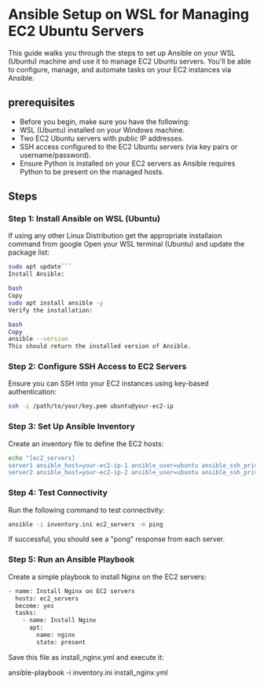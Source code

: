 # Ansible Setup on WSL for Managing EC2 Ubuntu Servers
This guide walks you through the steps to set up Ansible on your WSL (Ubuntu) machine and use it to manage EC2 Ubuntu servers. You'll be able to configure, manage, and automate tasks on your EC2 instances via Ansible.

## prerequisites
- Before you begin, make sure you have the following:
- WSL (Ubuntu) installed on your Windows machine.
- Two EC2 Ubuntu servers with public IP addresses.
- SSH access configured to the EC2 Ubuntu servers (via key pairs or username/password).
- Ensure Python is installed on your EC2 servers as Ansible requires Python to be present on the managed hosts.

## Steps
### Step 1: Install Ansible on WSL (Ubuntu)
If using any other Linux Distribution get the appropriate installaion command from google
Open your WSL terminal (Ubuntu) and update the package list:
```bash
sudo apt update```
Install Ansible:

bash
Copy
sudo apt install ansible -y
Verify the installation:

bash
Copy
ansible --version
This should return the installed version of Ansible.
```
### Step 2: Configure SSH Access to EC2 Servers
Ensure you can SSH into your EC2 instances using key-based authentication:
```bash
ssh -i /path/to/your/key.pem ubuntu@your-ec2-ip
```

### Step 3: Set Up Ansible Inventory
Create an inventory file to define the EC2 hosts:

```bash
echo "[ec2_servers]
server1 ansible_host=your-ec2-ip-1 ansible_user=ubuntu ansible_ssh_private_key_file=/path/to/your/key.pem
server2 ansible_host=your-ec2-ip-2 ansible_user=ubuntu ansible_ssh_private_key_file=/path/to/your/key.pem" > inventory.ini
```

### Step 4: Test Connectivity
Run the following command to test connectivity:

```bash
ansible -i inventory.ini ec2_servers -m ping
```

If successful, you should see a "pong" response from each server.

### Step 5: Run an Ansible Playbook
Create a simple playbook to install Nginx on the EC2 servers:

```bash
- name: Install Nginx on EC2 servers
  hosts: ec2_servers
  become: yes
  tasks:
    - name: Install Nginx
      apt:
        name: nginx
        state: present
```
Save this file as install_nginx.yml and execute it:

ansible-playbook -i inventory.ini install_nginx.yml

